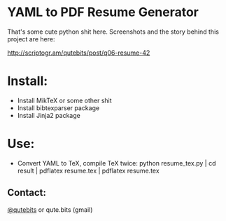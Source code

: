 YAML to PDF Resume Generator
============================

That's some cute python shit here. Screenshots and the story behind this project are here: 

<a href="http://scriptogr.am/qutebits/post/q06-resume-42">http://scriptogr.am/qutebits/post/q06-resume-42</a>

# Install:
* Install MikTeX or some other shit
* Install bibtexparser package
* Install Jinja2 package

# Use:
* Convert YAML to TeX, compile TeX twice: python resume_tex.py | cd result | pdflatex resume.tex | pdflatex resume.tex

## Contact:
<a href="https://twitter.com/qutebits">@qutebits</a> or qute.bits (gmail)

